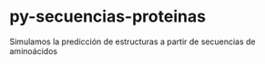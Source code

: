 # py-secuencias-proteinas
Simulamos la predicción de estructuras a partir de secuencias de aminoácidos
